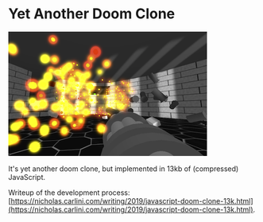 # Yet Another Doom Clone

![](image_large.png)

It's yet another doom clone, but implemented in 13kb of (compressed) JavaScript.

Writeup of the development process: [https://nicholas.carlini.com/writing/2019/javascript-doom-clone-13k.html](https://nicholas.carlini.com/writing/2019/javascript-doom-clone-13k.html).